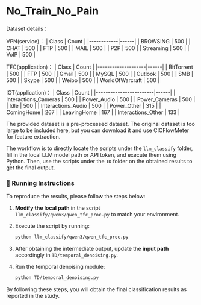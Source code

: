 # No_Train_No_Pain


Dataset details：

VPN(service)：
| Class   | Count |
|------------|------|
| BROWSING   | 500  |
| CHAT       | 500  |
| FTP        | 500  |
| MAIL       | 500  |
| P2P        | 500  |
| Streaming  | 500  |
| VoIP       | 500  |

TFC(application)：
| Class   | Count |
|--------------------|------|
| BitTorrent         | 500  |
| FTP                | 500  |
| Gmail              | 500  |
| MySQL              | 500  |
| Outlook            | 500  |
| SMB                | 500  |
| Skype              | 500  |
| Weibo              | 500  |
| WorldOfWarcraft    | 500  |

IOT(application)：
| Class   | Count |
|------------------------|------|
| Interactions_Cameras   | 500  |
| Power_Audio            | 500  |
| Power_Cameras          | 500  |
| Idle                   | 500  |
| Interactions_Audio     | 500  |
| Power_Other            | 315  |
| ComingHome             | 267  |
| LeavingHome            | 167  |
| Interactions_Other     | 133  |


The provided dataset is a pre-processed dataset. The original dataset is too large to be included here, but you can download it and use CICFlowMeter for feature extraction.

The workflow is to directly locate the scripts under the `llm_classify` folder, fill in the local LLM model path or API token, and execute them using Python. Then, use the scripts under the `TD` folder on the obtained results to get the final output.

### 🔧 Running Instructions

To reproduce the results, please follow the steps below:

1. **Modify the local path** in the script `llm_classify/qwen3/qwen_tfc_proc.py` to match your environment.
2. Execute the script by running:

   ```bash
   python llm_classify/qwen3/qwen_tfc_proc.py
   ```

3. After obtaining the intermediate output, update the **input path** accordingly in `TD/temporal_denoising.py`.

4. Run the temporal denoising module:

   ```bash
   python TD/temporal_denoising.py
   ```

By following these steps, you will obtain the final classification results as reported in the study.